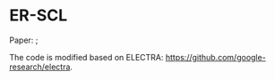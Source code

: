 # ER-SCL
Paper: ;

The code is modified based on ELECTRA: https://github.com/google-research/electra.


